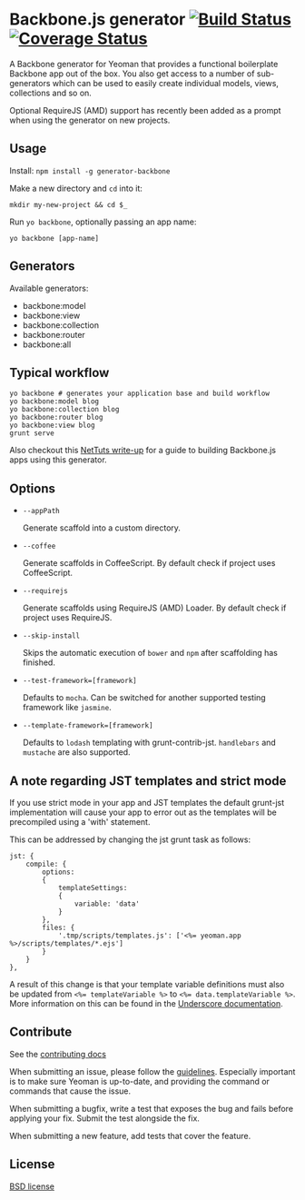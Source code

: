 # Backbone.js generator [![Build Status](https://secure.travis-ci.org/yeoman/generator-backbone.svg?branch=master)](http://travis-ci.org/yeoman/generator-backbone) [![Coverage Status](https://coveralls.io/repos/yeoman/generator-backbone/badge.png?branch=master)](https://coveralls.io/r/yeoman/generator-backbone?branch=master)

A Backbone generator for Yeoman that provides a functional boilerplate Backbone app out of the box. You also get access to a number of sub-generators which can be used to easily create individual models, views, collections and so on.

Optional RequireJS (AMD) support has recently been added as a prompt when using the generator on new projects.


## Usage

Install: `npm install -g generator-backbone`

Make a new directory and `cd` into it:
```
mkdir my-new-project && cd $_
```

Run `yo backbone`, optionally passing an app name:
```
yo backbone [app-name]
```

## Generators

Available generators:

- backbone:model
- backbone:view
- backbone:collection
- backbone:router
- backbone:all

## Typical workflow

```
yo backbone # generates your application base and build workflow
yo backbone:model blog
yo backbone:collection blog
yo backbone:router blog
yo backbone:view blog
grunt serve
```

Also checkout this [NetTuts write-up](http://net.tutsplus.com/tutorials/javascript-ajax/building-apps-with-the-yeoman-workflow/) for a guide to building Backbone.js apps using this generator.


## Options

* `--appPath`

  Generate scaffold into a custom directory.

* `--coffee`

  Generate scaffolds in CoffeeScript. By default check if project uses CoffeeScript.

* `--requirejs`

  Generate scaffolds using RequireJS (AMD) Loader. By default check if project uses RequireJS.

* `--skip-install`

  Skips the automatic execution of `bower` and `npm` after
  scaffolding has finished.

* `--test-framework=[framework]`

  Defaults to `mocha`. Can be switched for
  another supported testing framework like `jasmine`.

* `--template-framework=[framework]`

  Defaults to `lodash` templating with grunt-contrib-jst.
  `handlebars` and `mustache` are also supported.

## A note regarding JST templates and strict mode

If you use strict mode in your app and JST templates the default grunt-jst implementation will cause your app to error out as the templates will be precompiled using a 'with' statement.

This can be addressed by changing the jst grunt task as follows:

```
jst: {
    compile: {
        options:
        {
            templateSettings:
            {
                variable: 'data'
            }
        },
        files: {
            '.tmp/scripts/templates.js': ['<%= yeoman.app %>/scripts/templates/*.ejs']
        }
    }
},
```
A result of this change is that your template variable definitions must also be updated from `<%= templateVariable %>` to `<%= data.templateVariable %>`. More information on this can be found in the [Underscore documentation](http://underscorejs.org/#template).

## Contribute

See the [contributing docs](https://github.com/yeoman/yeoman/blob/master/contributing.md)

When submitting an issue, please follow the [guidelines](https://github.com/yeoman/yeoman/blob/master/contributing.md#issue-submission). Especially important is to make sure Yeoman is up-to-date, and providing the command or commands that cause the issue.

When submitting a bugfix, write a test that exposes the bug and fails before applying your fix. Submit the test alongside the fix.

When submitting a new feature, add tests that cover the feature.


## License

[BSD license](http://opensource.org/licenses/bsd-license.php)
